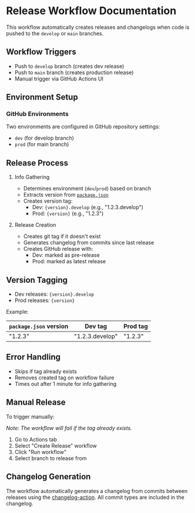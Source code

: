 # Release Workflow Documentation

This workflow automatically creates releases and changelogs when code is pushed to the `develop` or `main` branches.

## Workflow Triggers

- Push to `develop` branch (creates dev release)
- Push to `main` branch (creates production release)
- Manual trigger via GitHub Actions UI

## Environment Setup

### GitHub Environments

Two environments are configured in GitHub repository settings:

- `dev` (for develop branch)
- `prod` (for main branch)

## Release Process

1. Info Gathering

   - Determines environment (`dev`/`prod`) based on branch
   - Extracts version from [`package.json`](../package.json)
   - Creates version tag:
     - Dev: `{version}.develop` (e.g., "1.2.3.develop")
     - Prod: `{version}` (e.g., "1.2.3")

1. Release Creation

   - Creates git tag if it doesn't exist
   - Generates changelog from commits since last release
   - Creates GitHub release with:
     - Dev: marked as pre-release
     - Prod: marked as latest release

## Version Tagging

- Dev releases: `{version}.develop`
- Prod releases: `{version}`

Example:

| `package.json` version | Dev tag         | Prod tag |
| ---------------------- | --------------- | -------- |
| "1.2.3"                | "1.2.3.develop" | "1.2.3"  |

## Error Handling

- Skips if tag already exists
- Removes created tag on workflow failure
- Times out after 1 minute for info gathering

## Manual Release

To trigger manually:

_Note: The workflow will fail if the tag already exists._

1. Go to Actions tab
1. Select "Create Release" workflow
1. Click "Run workflow"
1. Select branch to release from

## Changelog Generation

The workflow automatically generates a changelog from commits between releases using the [changelog-action](https://github.com/requarks/changelog-action).
All commit types are included in the changelog.
